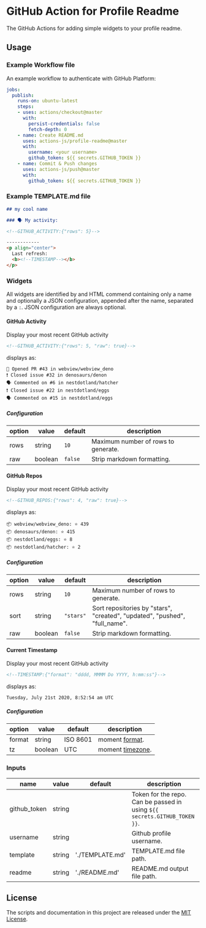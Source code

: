 # GitHub Action for Profile Readme

The GitHub Actions for adding simple widgets to your profile readme.

## Usage

### Example Workflow file

An example workflow to authenticate with GitHub Platform:

```yaml
jobs:
  publish:
    runs-on: ubuntu-latest
    steps:
    - uses: actions/checkout@master
      with:
        persist-credentials: false
        fetch-depth: 0
    - name: Create README.md
      uses: actions-js/profile-readme@master
      with:
        username: <your username>
        github_token: ${{ secrets.GITHUB_TOKEN }}
    - name: Commit & Push changes
      uses: actions-js/push@master
      with:
        github_token: ${{ secrets.GITHUB_TOKEN }}
```

### Example TEMPLATE.md file

```markdown
## my cool name

### 🗣 My activity:

<!--GITHUB_ACTIVITY:{"rows": 5}-->

------------
<p align="center">
  Last refresh: 
  <b><!--TIMESTAMP--></b>
</p>
```


### Widgets

All widgets are identified by and HTML commend containing only a name and
optionally a JSON configuration, appended after the name, separated by a `:`.
JSON configuration are always optional.

#### GitHub Activity

Display your most recent GitHub activity

```markdown
<!--GITHUB_ACTIVITY:{"rows": 5, "raw": true}-->
```

displays as:

```
💪 Opened PR #43 in webview/webview_deno
❗️ Closed issue #32 in denosaurs/denon
🗣 Commented on #6 in nestdotland/hatcher
❗️ Closed issue #22 in nestdotland/eggs
🗣 Commented on #15 in nestdotland/eggs
```

##### Configuration

| option | value   | default   | description |
| ------ | ------- | --------- | ----------- |
| rows   | string  | `10`      | Maximum number of rows to generate. |
| raw    | boolean | `false`   | Strip markdown formatting. |

#### GitHub Repos

Display your most recent GitHub activity

```markdown
<!--GITHUB_REPOS:{"rows": 4, "raw": true}-->
```

displays as:

```
📦 webview/webview_deno: ⭐️ 439
📦 denosaurs/denon: ⭐️ 415
📦 nestdotland/eggs: ⭐️ 8
📦 nestdotland/hatcher: ⭐️ 2
```

##### Configuration

| option | value   | default   | description |
| ------ | ------- | --------- | ----------- |
| rows   | string  | `10`      | Maximum number of rows to generate. |
| sort   | string  | `"stars"` | Sort repositories by "stars", "created", "updated", "pushed", "full_name". |
| raw    | boolean | `false`   | Strip markdown formatting. |

#### Current Timestamp

Display your most recent GitHub activity

```markdown
<!--TIMESTAMP:{"format": "dddd, MMMM Do YYYY, h:mm:ss"}-->
```

displays as:

```
Tuesday, July 21st 2020, 8:52:54 am UTC
```

##### Configuration

| option | value   | default  | description |
| ------ | ------- | -------- | ----------- |
| format | string  | ISO 8601 | moment [format](https://momentjs.com/docs/#/displaying/). |
| tz     | boolean | UTC      | moment [timezone](https://momentjs.com/timezone/docs/#/using-timezones/). |

### Inputs

| name         | value   | default         | description |
| ------------ | ------  | --------------- | ----------- |
| github_token | string  |                 | Token for the repo. Can be passed in using `${{ secrets.GITHUB_TOKEN }}`. |
| username     | string  |                 | Github profile username. |
| template     | string  | './TEMPLATE.md' | TEMPLATE.md file path.   |
| readme       | string  | './README.md'   | README.md output file path.   |

## License

The scripts and documentation in this project are released under the [MIT License](LICENSE).